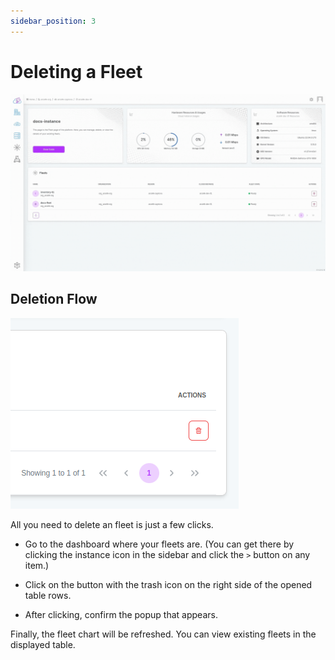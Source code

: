 ```yaml
---
sidebar_position: 3
---
```


# Deleting a Fleet

![All you need to delete an fleet is just a few clicks.](./img/delete-fleet.gif)

## Deletion Flow

![Delete Fleet](./img/delete-fleet.png)

All you need to delete an fleet is just a few clicks.

- Go to the dashboard where your fleets are. (You can get there by clicking the instance icon in the sidebar and click the `>` button on any item.)

- Click on the button with the trash icon on the right side of the opened table rows.

- After clicking, confirm the popup that appears.

Finally, the fleet chart will be refreshed. You can view existing fleets in the displayed table.
